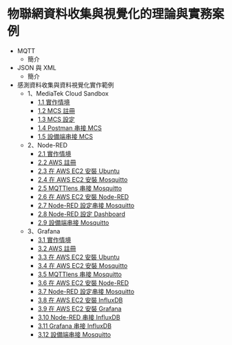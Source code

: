 # 物聯網資料收集與視覺化的理論與實務案例

* MQTT
  * 簡介
* JSON 與 XML
  * 簡介
* 感測資料收集與資料視覺化實作範例
  * 1、MediaTek Cloud Sandbox
    * [1.1 實作情境]()
    * [1.2 MCS 註冊](https://oranwind.org/-mcs-mediatek-cloud-sandbox-zhu-ce-jiao-xue/)
    * [1.3 MCS 設定](https://oranwind.org/-linkit-smart-7688-chuan-song-sensor-data-dao-mediatek-cloud-sandbox-mcs-api/)
    * [1.4 Postman 串接 MCS]()
    * [1.5 設備端串接 MCS]()
  * 2、Node-RED
    * [2.1 實作情境]()
    * [2.2 AWS 註冊](https://oranwind.org/-aws-zhu-ce-aws-zhang-hao/)
    * [2.3 在 AWS EC2 安裝 Ubuntu]()
    * [2.4 在 AWS EC2 安裝 Mosquitto](https://oranwind.org/-edge-zai-ubuntu-an-zhuang-mosquitto-mqtt-broker-part-2/)
    * [2.5 MQTTlens 串接 Mosquitto]()
    * [2.6 在 AWS EC2 安裝 Node-RED]()
    * [2.7 Node-RED 設定串接 Mosquitto]()
    * [2.8 Node-RED 設定 Dashboard]()
    * [2.9 設備端串接 Mosquitto]()
  * 3、Grafana
    * [3.1 實作情境]()
    * [3.2 AWS 註冊](https://oranwind.org/-aws-zhu-ce-aws-zhang-hao/)
    * [3.3 在 AWS EC2 安裝 Ubuntu]()
    * [3.4 在 AWS EC2 安裝 Mosquitto](https://oranwind.org/-edge-zai-ubuntu-an-zhuang-mosquitto-mqtt-broker-part-2/)
    * [3.5 MQTTlens 串接 Mosquitto]()
    * [3.6 在 AWS EC2 安裝 Node-RED]()
    * [3.7 Node-RED 設定串接 Mosquitto]()
    * [3.8 在 AWS EC2 安裝 InfluxDB]()
    * [3.9 在 AWS EC2 安裝 Grafana]()
    * [3.10 Node-RED 串接 InfluxDB]()
    * [3.11 Grafana 串接 InfluxDB]()
    * [3.12 設備端串接 Mosquitto]()
